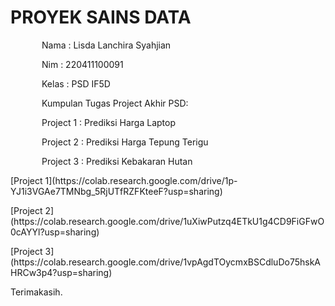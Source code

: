 # PROYEK SAINS DATA

<p style="text-indent: 50px; text-align: justify;"> Nama    : Lisda Lanchira Syahjian </p>
<p style="text-indent: 50px; text-align: justify;"> Nim     : 220411100091 </p>
<p style="text-indent: 50px; text-align: justify;"> Kelas   : PSD IF5D </p>


<p style="text-indent: 50px; text-align: justify;">Kumpulan Tugas Project Akhir PSD: </p>
<p style="text-indent: 50px; text-align: justify;"> Project 1 : Prediksi Harga Laptop </p>
<p style="text-indent: 50px; text-align: justify;"> Project 2 : Prediksi Harga Tepung Terigu </p>
<p style="text-indent: 50px; text-align: justify;"> Project 3 : Prediksi Kebakaran Hutan </p>


<p>[Project 1](https://colab.research.google.com/drive/1p-YJ1i3VGAe7TMNbg_5RjUTfRZFKteeF?usp=sharing)</p>
<p>[Project 2](https://colab.research.google.com/drive/1uXiwPutzq4ETkU1g4CD9FiGFwO0cAYYl?usp=sharing)</p>
<p>[Project 3](https://colab.research.google.com/drive/1vpAgdTOycmxBSCdluDo75hskAHRCw3p4?usp=sharing)</p>

Terimakasih.
